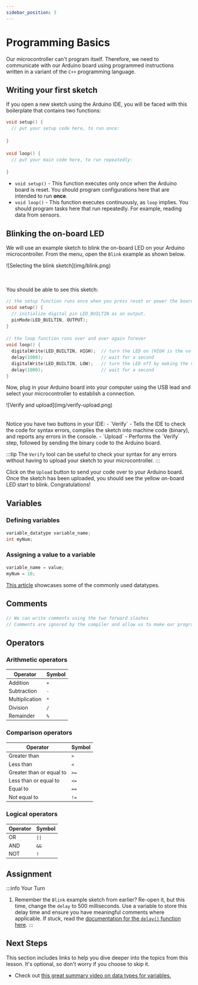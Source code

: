 ```yaml
---
sidebar_position: 3
---
```


# Programming Basics

Our microcontroller can't program itself. Therefore, we need to communicate with our Arduino board using programmed instructions written in a variant of the `C++` programming language.

## Writing your first sketch

If you open a new sketch using the Arduino IDE, you will be faced with this boilerplate that contains two functions:

```cpp
void setup() {
  // put your setup code here, to run once:

}

void loop() {
  // put your main code here, to run repeatedly:

}
```

- `void setup()` - This function executes only once when the Arduino board is reset. You should program  configurations here that are intended to run **once**.
- `void loop()` - This function executes continuously, as `loop` implies. You should program tasks here that run repeatedly. For example, reading data from sensors.  

## Blinking the on-board LED

We will use an example sketch to blink the on-board LED on your Arduino microcontroller. From the menu, open the `Blink` example as shown below. 

<div class="img-center">![Selecting the blink sketch](img/blink.png)</div>
<br></br>

You should be able to see this sketch:

```cpp
// the setup function runs once when you press reset or power the board
void setup() {
  // initialize digital pin LED_BUILTIN as an output.
  pinMode(LED_BUILTIN, OUTPUT);
}

// the loop function runs over and over again forever
void loop() {
  digitalWrite(LED_BUILTIN, HIGH);  // turn the LED on (HIGH is the voltage level)
  delay(1000);                      // wait for a second 
  digitalWrite(LED_BUILTIN, LOW);   // turn the LED off by making the voltage LOW
  delay(1000);                      // wait for a second
}
```

Now, plug in your Arduino board into your computer using the USB lead and select your microcontroller to establish a connection. 

<div class="img-center">![Verify and upload](img/verify-upload.png) </div>
<br></br>
Notice you have two buttons in your IDE:
- `Verify` - Tells the IDE to check the code for syntax errors, compiles the sketch into machine code (binary), and reports any errors in the console.
- `Upload` - Performs the `Verify` step, followed by sending the binary code to the Arduino board. 

:::tip
The `Verify` tool can be useful to check your syntax for any errors without having to upload your sketch to your microcontroller. 
:::

Click on the `Upload` button to send your code over to your Arduino board. Once the sketch has been uploaded, you should see the yellow on-board LED start to blink. Congratulations!

## Variables

### Defining variables

```cpp
variable_datatype variable_name;
int myNum;
```

### Assigning a value to a variable

```cpp
variable_name = value;
myNum = 10;
```

[This article](https://learn.sparkfun.com/tutorials/data-types-in-arduino/defining-data-types) showcases some of the commonly used datatypes. 

## Comments

```cpp
// We can write comments using the two forward slashes
// Comments are ignored by the compiler and allow us to make our programs more maintable and easier to understand
```

## Operators

### Arithmetic operators

| Operator | Symbol | 
|---|---|
| Addition | `+` | 
| Subtraction | `-` | 
| Multiplication | `*` | 
| Division | `/` | 
| Remainder | `%` | 

### Comparison operators

| Operator | Symbol | 
|---|---|
| Greater than | `>` | 
| Less than | `<` | 
| Greater than or equal to | `>=` | 
| Less than or equal to | `<=` | 
| Equal to | `==` |
| Not equal to | `!=` |

### Logical operators

| Operator | Symbol | 
|---|---|
| OR | `\|\|` | 
| AND | `&&` | 
| NOT | `!` |   

## Assignment 

:::info Your Turn
1. Remember the `Blink` example sketch from earlier? Re-open it, but this time, change the `delay` to 500 milliseconds. Use a variable to store this delay time and ensure you have meaningful comments where applicable. If stuck, read the [documentation for the `delay()` function here](https://docs.arduino.cc/language-reference/en/functions/time/delay/). 
::: 

## Next Steps

This section includes links to help you dive deeper into the topics from this lesson. It's optional, so don't worry if you choose to skip it.

- Check out [this great summary video on data types for variables.](https://www.youtube.com/watch?v=vyxsg4Fc6Vg)